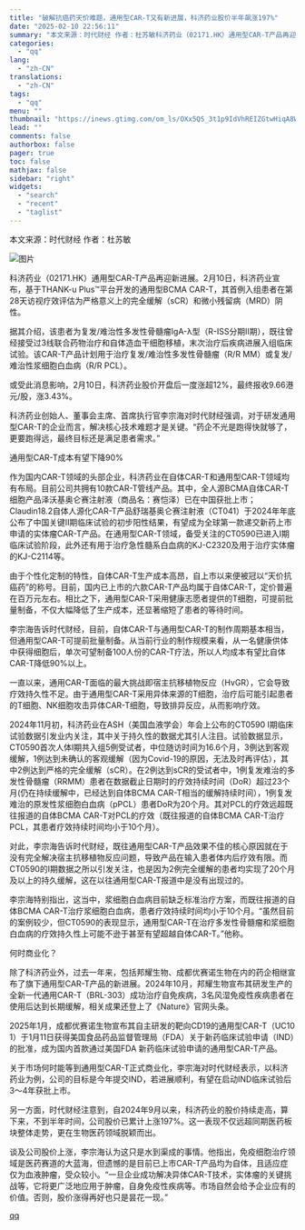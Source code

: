```yaml
---
title: "破解抗癌药天价难题，通用型CAR-T又有新进展，科济药业股价半年飙涨197%"
date: "2025-02-10 22:56:11"
summary: "本文来源：时代财经 作者：杜苏敏科济药业（02171.HK）通用型CAR-T产品再迎新进展。2月10..."
categories:
  - "qq"
lang:
  - "zh-CN"
translations:
  - "zh-CN"
tags:
  - "qq"
menu: ""
thumbnail: "https://inews.gtimg.com/om_ls/OXx5QS_3t1p9IdVhREIZGtwHiqA8WFXB_pAwpn1w0qdgsAA_640360/0"
lead: ""
comments: false
authorbox: false
pager: true
toc: false
mathjax: false
sidebar: "right"
widgets:
  - "search"
  - "recent"
  - "taglist"
---
```


本文来源：时代财经 作者：杜苏敏

![图片](https://inews.gtimg.com/om_bt/OjUaTsfUIib7HuutwHmf6mWwVfDQlPA_q2lMxROmRrz-MAA/641)

科济药业（02171.HK）通用型CAR-T产品再迎新进展。2月10日，科济药业宣布，基于THANK-u Plus™平台开发的通用型BCMA CAR-T，其首例入组患者在第28天访视疗效评估为严格意义上的完全缓解（sCR）和微小残留病（MRD）阴性。

据其介绍，该患者为复发/难治性多发性骨髓瘤IgA-λ型（R-ISS分期II期），既往曾经接受过3线联合药物治疗和自体造血干细胞移植，末次治疗后疾病进展入组临床试验。该CAR-T产品计划用于治疗复发/难治性多发性骨髓瘤（R/R MM）或复发/难治性浆细胞白血病（R/R PCL）。

或受此消息影响，2月10日，科济药业股价开盘后一度涨超12%，最终报收9.66港元/股，涨3.43%。

科济药业创始人、董事会主席、首席执行官李宗海对时代财经强调，对于研发通用型CAR-T的企业而言，解决核心技术难题才是关键。“药企不光是跑得快就够了，更要跑得远，最终目标还是满足患者需求。”

通用型CAR-T成本有望下降90%

作为国内CAR-T领域的头部企业，科济药业在自体CAR-T和通用型CAR-T领域均有布局。目前公司共拥有10款CAR-T管线产品。其中，全人源BCMA自体CAR-T细胞产品泽沃基奥仑赛注射液（商品名：赛恺泽）已在中国获批上市；Claudin18.2自体人源化CAR-T产品舒瑞基奥仑赛注射液（CT041）于2024年年底公布了中国关键II期临床试验的初步阳性结果，有望成为全球第一款递交新药上市申请的实体瘤CAR-T产品。在通用型CAR-T领域，备受关注的CT0590已进入I期临床试验阶段，此外还有用于治疗急性髓系白血病的KJ-C2320及用于治疗实体瘤的KJ-C2114等。

由于个性化定制的特性，自体CAR-T生产成本高昂，自上市以来便被冠以“天价抗癌药”的称号。目前，国内已上市的六款CAR-T产品均属于自体CAR-T，定价普遍在百万元左右。相比之下，通用型CAR-T采用健康志愿者提供的T细胞，可提前批量制备，不仅大幅降低了生产成本，还显著缩短了患者的等待时间。

李宗海告诉时代财经，目前，自体CAR-T与通用型CAR-T的制作周期基本相当，但通用型CAR-T可提前批量制备。从当前行业的制作规模来看，从一名健康供体中获得细胞后，单次可望制备100人份的CAR-T疗法，所以人均成本有望比自体CAR-T降低90%以上。

一直以来，通用CAR-T面临的最大挑战即宿主抗移植物反应（HvGR），它会导致疗效持久性不足。由于通用型CAR-T采用异体来源的T细胞，治疗后可能引起患者的T细胞、NK细胞攻击异体CAR-T细胞，导致排异反应，从而影响疗效。

2024年11月初，科济药业在ASH（美国血液学会）年会上公布的CT0590 I期临床试验数据引发业内关注，其中关于持久性的数据尤其引人注目。试验数据显示，CT0590首次人体I期共入组5例受试者，中位随访时间为16.6个月，3例达到客观缓解，1例达到未确认的客观缓解（因为Covid-19的原因，无法及时再评估），其中2例达到严格的完全缓解（sCR）。在2例达到sCR的受试者中，1例复发难治的多发性骨髓瘤（RRMM）患者在数据截止日期时的疗效持续时间（DoR）超过23个月(仍在持续缓解中，已经达到自体BCMA CAR-T相当的缓解持续时间），1例复发难治的原发性浆细胞白血病（pPCL）患者DoR为20个月。其对PCL的疗效远超既往报道的自体BCMA CAR-T对PCL的疗效（既往报道的自体BCMA CAR-T治疗PCL，其患者疗效持续时间均小于10个月）。

对此，李宗海告诉时代财经，既往通用型CAR-T产品效果不佳的核心原因就在于没有完全解决宿主抗移植物反应问题，导致产品在输入患者体内后疗效有限。而CT0590的I期数据之所以引发关注，也是因为2例完全缓解的患者均实现了20个月及以上的持久缓解，这在以往通用型CAR-T报道中是没有出现过的。

李宗海特别指出，这当中，浆细胞白血病目前缺乏标准治疗方案，而既往报道的自体BCMA CAR-T治疗浆细胞白血病，患者疗效持续时间均小于10个月。“虽然目前的案例较少，但CT0590的表现显示，通用型CAR-T在治疗多发性骨髓瘤和浆细胞白血病的疗效持久性上可能不逊于甚至有望超越自体CAR-T。”他称。

何时商业化？

除了科济药业外，过去一年来，包括邦耀生物、成都优赛诺生物在内的药企相继宣布了旗下通用型CAR-T产品的新进展。2024年10月，邦耀生物宣布其研发生产的全新一代通用CAR-T（BRL-303）成功治疗自免疾病，3名风湿免疫性疾病患者在使用后达到长期缓解，相关成果还登上了《Nature》官网头条。

2025年1月，成都优赛诺生物宣布其自主研发的靶向CD19的通用型CAR-T（UC10 1）于1月11日获得美国食品药品监督管理局（FDA）关于新药临床试验申请（IND）的批准，成为国内首款通过美国FDA 新药临床试验申请的通用型CAR-T产品。

关于市场何时能等到通用型CAR-T正式商业化，李宗海对时代财经表示，以科济药业为例，公司的目标是今年提交IND，若进展顺利，有望在启动IND临床试验后3～4年获批上市。

另一方面，时代财经注意到，自2024年9月以来，科济药业的股价持续走高，算下来，不到半年时间，公司股价已累计上涨197%。这一表现不仅远超同期医药板块整体走势，更在生物医药领域脱颖而出。

谈及公司股价上涨，李宗海认为这只是水到渠成的事情。他指出，免疫细胞治疗领域是医药赛道的大蓝海，但遗憾的是目前已上市CAR-T产品均为自体，且适应症仅为血液肿瘤，受众较小。“一旦企业成功解决异体CAR-T技术，实体瘤的关键挑战等，它将更广泛地应用于肿瘤，自身免疫性疾病等。市场自然会给予企业应有的价值。否则，股价涨得再好也只是昙花一现。”

[qq](https://new.qq.com/rain/a/20250210A08UX200)
